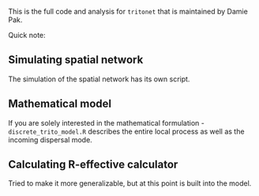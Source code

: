 This is the full code and analysis for `tritonet` that is maintained by 
Damie Pak.


Quick note:

## Simulating spatial network
The simulation of the spatial network has its own script.

## Mathematical model
If you are solely interested in the mathematical formulation - 
`discrete_trito_model.R` describes the entire local process as well
as the incoming dispersal mode.

## Calculating R-effective calculator
Tried to make it more generalizable, but at this point is built into the
model.